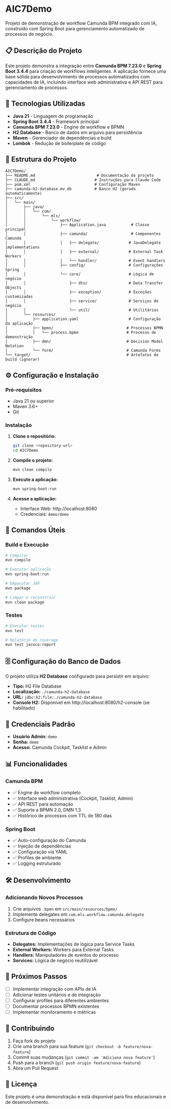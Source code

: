 # AIC7Demo

Projeto de demonstração de workflow Camunda BPM integrado com IA, construído com Spring Boot para gerenciamento automatizado de processos de negócio.

## 📋 Descrição do Projeto

Este projeto demonstra a integração entre **Camunda BPM 7.23.0** e **Spring Boot 3.4.4** para criação de workflows inteligentes. A aplicação fornece uma base sólida para desenvolvimento de processos automatizados com capacidades de IA, incluindo interface web administrativa e API REST para gerenciamento de processos.

## 🚀 Tecnologias Utilizadas

- **Java 21** - Linguagem de programação
- **Spring Boot 3.4.4** - Framework principal
- **Camunda BPM 7.23.0** - Engine de workflow e BPMN
- **H2 Database** - Banco de dados em arquivo para persistência
- **Maven** - Gerenciador de dependências e build
- **Lombok** - Redução de boilerplate de código

## 📁 Estrutura do Projeto

```
AIC7Demo/
├── README.md                           # Documentação do projeto
├── CLAUDE.md                          # Instruções para Claude Code
├── pom.xml                            # Configuração Maven
├── camunda-h2-database.mv.db          # Banco H2 (gerado automaticamente)
├── src/
│   └── main/
│       ├── java/
│       │   └── com/
│       │       └── mls/
│       │           └── workflow/
│       │               ├── Application.java           # Classe principal
│       │               ├── camunda/                   # Componentes Camunda
│       │               │   ├── delegate/             # JavaDelegate implementations
│       │               │   ├── external/             # External Task Workers
│       │               │   └── handler/              # Event handlers
│       │               ├── config/                   # Configurações Spring
│       │               └── core/                     # Lógica de negócio
│       │                   ├── dto/                  # Data Transfer Objects
│       │                   ├── exception/            # Exceções customizadas
│       │                   ├── service/              # Serviços de negócio
│       │                   └── util/                 # Utilitários
│       └── resources/
│           ├── application.yaml                      # Configuração da aplicação
│           ├── bpmn/                                # Processos BPMN
│           │   └── process.bpmn                     # Processo de demonstração
│           ├── dmn/                                 # Decision Model Notation
│           └── form/                                # Camunda Forms
└── target/                                          # Artefatos de build (ignorar)
```

## ⚙️ Configuração e Instalação

### Pré-requisitos
- Java 21 ou superior
- Maven 3.6+
- Git

### Instalação

1. **Clone o repositório:**
   ```bash
   git clone <repository-url>
   cd AIC7Demo
   ```

2. **Compile o projeto:**
   ```bash
   mvn clean compile
   ```

3. **Execute a aplicação:**
   ```bash
   mvn spring-boot:run
   ```

4. **Acesse a aplicação:**
   - Interface Web: http://localhost:8080
   - Credenciais: `demo/demo`

## 🔧 Comandos Úteis

### Build e Execução
```bash
# Compilar
mvn compile

# Executar aplicação
mvn spring-boot:run

# Empacotar JAR
mvn package

# Limpar e reconstruir
mvn clean package
```

### Testes
```bash
# Executar testes
mvn test

# Relatório de coverage
mvn test jacoco:report
```

## 🗄️ Configuração do Banco de Dados

O projeto utiliza **H2 Database** configurado para persistir em arquivo:

- **Tipo:** H2 File Database
- **Localização:** `./camunda-h2-database`
- **URL:** `jdbc:h2:file:./camunda-h2-database`
- **Console H2:** Disponível em http://localhost:8080/h2-console (se habilitado)

## 🔐 Credenciais Padrão

- **Usuário Admin:** `demo`
- **Senha:** `demo`
- **Acesso:** Camunda Cockpit, Tasklist e Admin

## 📊 Funcionalidades

### Camunda BPM
- ✅ Engine de workflow completo
- ✅ Interface web administrativa (Cockpit, Tasklist, Admin)
- ✅ API REST para automação
- ✅ Suporte a BPMN 2.0, DMN 1.3
- ✅ Histórico de processos com TTL de 180 dias

### Spring Boot
- ✅ Auto-configuração do Camunda
- ✅ Injeção de dependências
- ✅ Configuração via YAML
- ✅ Profiles de ambiente
- ✅ Logging estruturado

## 🛠️ Desenvolvimento

### Adicionando Novos Processos
1. Crie arquivos `.bpmn` em `src/main/resources/bpmn/`
2. Implemente delegates em `com.mls.workflow.camunda.delegate`
3. Configure beans necessários

### Estrutura de Código
- **Delegates:** Implementações de lógica para Service Tasks
- **External Workers:** Workers para External Tasks
- **Handlers:** Manipuladores de eventos do processo
- **Services:** Lógica de negócio reutilizável

## 📝 Próximos Passos

- [ ] Implementar integração com APIs de IA
- [ ] Adicionar testes unitários e de integração
- [ ] Configurar profiles para diferentes ambientes
- [ ] Documentar processos BPMN existentes
- [ ] Implementar monitoramento e métricas

## 🤝 Contribuindo

1. Faça fork do projeto
2. Crie uma branch para sua feature (`git checkout -b feature/nova-feature`)
3. Commit suas mudanças (`git commit -am 'Adiciona nova feature'`)
4. Push para a branch (`git push origin feature/nova-feature`)
5. Abra um Pull Request

## 📜 Licença

Este projeto é uma demonstração e está disponível para fins educacionais e de desenvolvimento.
